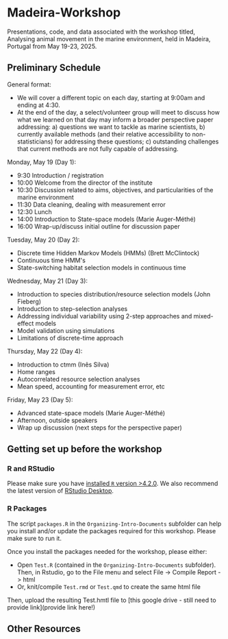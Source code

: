 # Madeira-Workshop

Presentations, code, and data associated with the workshop titled, Analysing animal movement in the marine environment, held in Madeira, Portugal from May 19-23, 2025.

## Preliminary Schedule

General format:

- We will cover a different topic on each day, starting at 9:00am and ending at 4:30.  
- At the end of the day, a select/volunteer group will meet to discuss how what we learned on that day may inform a broader perspective paper addressing: a) questions we want to tackle as marine scientists, b) currently available methods (and their relative accessibility to non-statisticians) for addressing these questions;  c) outstanding challenges that current methods are not fully capable of addressing.

Monday, May 19 (Day 1):

- 9:30 Introduction / registration
- 10:00 Welcome from the director of the institute
- 10:30 Discussion related to aims, objectives, and particularities of the marine environment
- 11:30 Data cleaning, dealing with measurement error
- 12:30 Lunch
- 14:00 Introduction to State-space models (Marie Auger-Méthé)
- 16:00 Wrap-up/discuss initial outline for discussion paper


Tuesday, May 20 (Day 2):

- Discrete time Hidden Markov Models (HMMs) (Brett McClintock)
- Continuous time HMM's
- State-switching habitat selection models in continuous time


Wednesday, May 21 (Day 3):

- Introduction to species distribution/resource selection models (John Fieberg)
- Introduction to step-selection analyses
- Addressing individual variability using 2-step approaches and mixed-effect models
- Model validation using simulations
- Limitations of discrete-time approach

Thursday, May 22 (Day 4):

- Introduction to ctmm (Inês Silva)
- Home ranges 
- Autocorrelated resource selection analyses
- Mean speed, accounting for measurement error, etc 

Friday, May 23 (Day 5):

- Advanced state-space models (Marie Auger-Méthé)
- Afternoon, outside speakers 
- Wrap up discussion (next steps for the perspective paper)


## Getting set up before the workshop

### R and RStudio

<!--- Latest version of R is 4.5 (released on April 11, 2025), prevoous was 4.4.3 (released on  Feb 28, 2025) --->

Please make sure you have [installed `R` version >4.2.0](https://cran.r-project.org/). We also recommend the latest version of [RStudio Desktop](https://www.rstudio.com/products/rstudio/download/). 

<!---
To build packages from source, you will need additional build tools; see details [here for Windows](https://cran.r-project.org/bin/windows/Rtools/) or [here for macOS](https://mac.r-project.org/tools/). 

*Note* that if you are upgrading to R 4.2 from a previous version on Windows, you will need RTools 4.2 as well. Your previous RTools installation will not be sufficient.
--->


### R Packages

<!--- This part still needs some work --->

The script `packages.R` in the `Organizing-Intro-Documents` subfolder can help you install and/or update the packages required for this workshop.  Please make sure to run it.

Once you install the packages needed for the workshop, please either: 

- Open `Test.R` (contained in the `Organizing-Intro-Documents` subfolder). Then, in Rstudio, go to the File menu and select File -> Compile Report -> html
- Or, knit/compile `Test.rmd` or `Test.qmd` to create the same html file

Then, upload the resulting Test.hmtl file to [this google drive - still need to provide link](provide link here!)

 
## Other Resources


<!--- 
**ESA Ecological Forecasting Initiative**: webinar on iSSA by Tal Avgar and Brian Smith. You can find a [recording of the webinar on YouTube](https://youtu.be/jiY9N-TNRjs). You can find the [lecture slides, R code, and Q&A on GitHub](https://github.com/eco4cast/Statistical-Methods-Seminar-Series/tree/main/avgar-smith_issa). You can find the Q&A markdown in the GitHub repo, or [just follow this link](https://github.com/eco4cast/Statistical-Methods-Seminar-Series/blob/main/avgar-smith_issa/Q_and_A.md).

The webinar includes some coded examples of iSSFs that include interactions with the movement parameters that we did not demonstrate in this workshop.
--->

